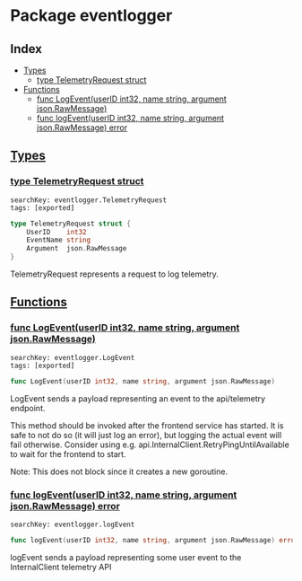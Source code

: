 # Package eventlogger

## Index

* [Types](#type)
    * [type TelemetryRequest struct](#TelemetryRequest)
* [Functions](#func)
    * [func LogEvent(userID int32, name string, argument json.RawMessage)](#LogEvent)
    * [func logEvent(userID int32, name string, argument json.RawMessage) error](#logEvent)


## <a id="type" href="#type">Types</a>

### <a id="TelemetryRequest" href="#TelemetryRequest">type TelemetryRequest struct</a>

```
searchKey: eventlogger.TelemetryRequest
tags: [exported]
```

```Go
type TelemetryRequest struct {
	UserID    int32
	EventName string
	Argument  json.RawMessage
}
```

TelemetryRequest represents a request to log telemetry. 

## <a id="func" href="#func">Functions</a>

### <a id="LogEvent" href="#LogEvent">func LogEvent(userID int32, name string, argument json.RawMessage)</a>

```
searchKey: eventlogger.LogEvent
tags: [exported]
```

```Go
func LogEvent(userID int32, name string, argument json.RawMessage)
```

LogEvent sends a payload representing an event to the api/telemetry endpoint. 

This method should be invoked after the frontend service has started. It is safe to not do so (it will just log an error), but logging the actual event will fail otherwise. Consider using e.g. api.InternalClient.RetryPingUntilAvailable to wait for the frontend to start. 

Note: This does not block since it creates a new goroutine. 

### <a id="logEvent" href="#logEvent">func logEvent(userID int32, name string, argument json.RawMessage) error</a>

```
searchKey: eventlogger.logEvent
```

```Go
func logEvent(userID int32, name string, argument json.RawMessage) error
```

logEvent sends a payload representing some user event to the InternalClient telemetry API 

